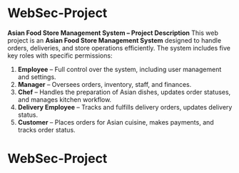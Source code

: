 # WebSec-Project
**Asian Food Store Management System – Project Description**
This web project is an **Asian Food Store Management System** designed to handle orders, deliveries, and store operations efficiently. The system includes five key roles with specific permissions:
1. **Employee** – Full control over the system, including user management and settings.
2. **Manager** – Oversees orders, inventory, staff, and finances.
3. **Chef** – Handles the preparation of Asian dishes, updates order statuses, and manages kitchen workflow.
4. **Delivery Employee** – Tracks and fulfills delivery orders, updates delivery status.
5. **Customer** – Places orders for Asian cuisine, makes payments, and tracks order status.
# WebSec-Project  
